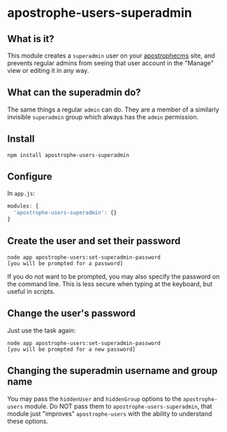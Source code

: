 # apostrophe-users-superadmin

## What is it?

This module creates a `superadmin` user on your [apostrophecms](https://apostrophecms.com) site, and prevents regular admins from seeing that user account in the "Manage" view or editing it in any way.

## What can the superadmin do?

The same things a regular `admin` can do. They are a member of a similarly invisible `superadmin` group which always has the `admin` permission.

## Install

```
npm install apostrophe-users-superadmin
```

## Configure

In `app.js`:

```javascript
modules: {
  'apostrophe-users-superadmin': {}
}
```

## Create the user and set their password

```
node app apostrophe-users:set-superadmin-password
[you will be prompted for a password]
``` 

If you do not want to be prompted, you may also specify the password on the command line. This is less secure when typing at the keyboard, but useful in scripts.

## Change the user's password

Just use the task again:

```
node app apostrophe-users:set-superadmin-password
[you will be prompted for a new password]
``` 

## Changing the superadmin username and group name

You may pass the `hiddenUser` and `hiddenGroup` options to the `apostrophe-users` module. Do NOT pass them to `apostrophe-users-superadmin`, that module just "improves" `apostrophe-users` with the ability to understand these options.
